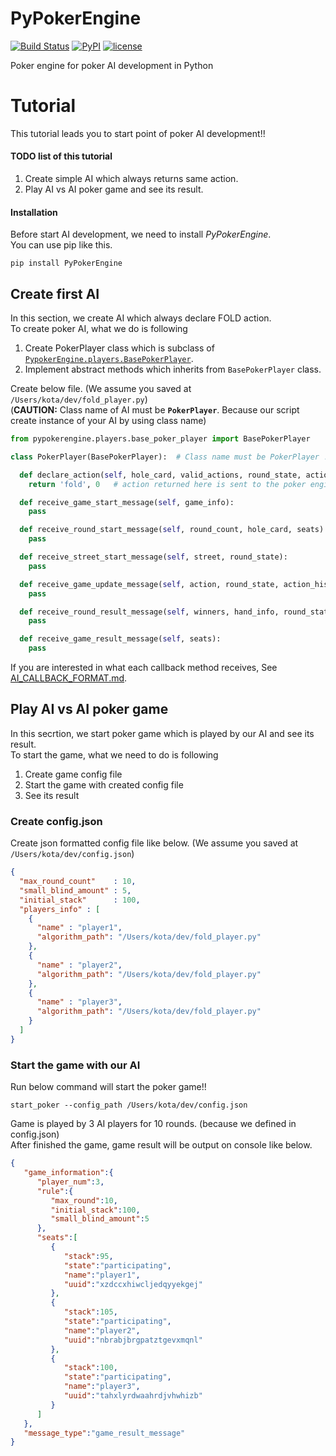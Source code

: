 # PyPokerEngine

[![Build Status](https://travis-ci.org/ishikota/PyPokerEngine.svg?branch=master)](https://travis-ci.org/ishikota/PyPokerEngine)
[![PyPI](https://img.shields.io/pypi/v/PyPokerEngine.svg?maxAge=2592000)](https://badge.fury.io/py/PyPokerEngine)
[![license](https://img.shields.io/github/license/mashape/apistatus.svg?maxAge=2592000)](https://github.com/ishikota/kyoka/blob/master/LICENSE.md)

Poker engine for poker AI development in Python

# Tutorial
This tutorial leads you to start point of poker AI development!!
#### TODO list of this tutorial
1. Create simple AI which always returns same action.
2. Play AI vs AI poker game and see its result.

#### Installation
Before start AI development, we need to install *PyPokerEngine*.  
You can use pip like this.
```
pip install PyPokerEngine
```

## Create first AI
In this section, we create AI which always declare FOLD action.  
To create poker AI, what we do is following

1. Create PokerPlayer class which is subclass of [`PypokerEngine.players.BasePokerPlayer`](https://github.com/ishikota/PyPokerEngine/blob/master/pypokerengine/players/base_poker_player.py).
2. Implement abstract methods which inherits from `BasePokerPlayer` class.


Create below file. (We assume you saved at `/Users/kota/dev/fold_player.py`)  
(**CAUTION:** Class name of AI must be **`PokerPlayer`**. Because our script create instance of your AI by using class name)

```python
from pypokerengine.players.base_poker_player import BasePokerPlayer

class PokerPlayer(BasePokerPlayer):  # Class name must be PokerPlayer !!

  def declare_action(self, hole_card, valid_actions, round_state, action_histories):
    return 'fold', 0   # action returned here is sent to the poker engine

  def receive_game_start_message(self, game_info):
    pass

  def receive_round_start_message(self, round_count, hole_card, seats):
    pass

  def receive_street_start_message(self, street, round_state):
    pass

  def receive_game_update_message(self, action, round_state, action_histories):
    pass

  def receive_round_result_message(self, winners, hand_info, round_state):
    pass

  def receive_game_result_message(self, seats):
    pass
```
If you are interested in what each callback method receives, See [AI_CALLBACK_FORMAT.md](https://github.com/ishikota/PyPokerEngine/blob/master/AI_CALLBACK_FORMAT.md).

## Play AI vs AI poker game
In this secrtion, we start poker game which is played by our AI and see its result.  
To start the game, what we need to do is following

1. Create game config file
2. Start the game with created config file
3. See its result

### Create config.json
Create json formatted config file like below. (We assume you saved at `/Users/kota/dev/config.json`)  

```json
{
  "max_round_count"    : 10,
  "small_blind_amount" : 5,
  "initial_stack"      : 100,
  "players_info" : [
    {
      "name" : "player1",
      "algorithm_path": "/Users/kota/dev/fold_player.py"
    },
    {
      "name" : "player2",
      "algorithm_path": "/Users/kota/dev/fold_player.py"
    },
    {
      "name" : "player3",
      "algorithm_path": "/Users/kota/dev/fold_player.py"
    }
  ]
}

```

### Start the game with our AI
Run below command will start the poker game!!  
```
start_poker --config_path /Users/kota/dev/config.json
```
Game is played by 3 AI players for 10 rounds. (because we defined in config.json)  
After finished the game, game result will be output on console like below.
```json
{
   "game_information":{
      "player_num":3,
      "rule":{
         "max_round":10,
         "initial_stack":100,
         "small_blind_amount":5
      },
      "seats":[
         {
            "stack":95,
            "state":"participating",
            "name":"player1",
            "uuid":"xzdccxhiwcljedqyyekgej"
         },
         {
            "stack":105,
            "state":"participating",
            "name":"player2",
            "uuid":"nbrabjbrgpatztgevxmqnl"
         },
         {
            "stack":100,
            "state":"participating",
            "name":"player3",
            "uuid":"tahxlyrdwaahrdjvhwhizb"
         }
      ]
   },
   "message_type":"game_result_message"
}
```
